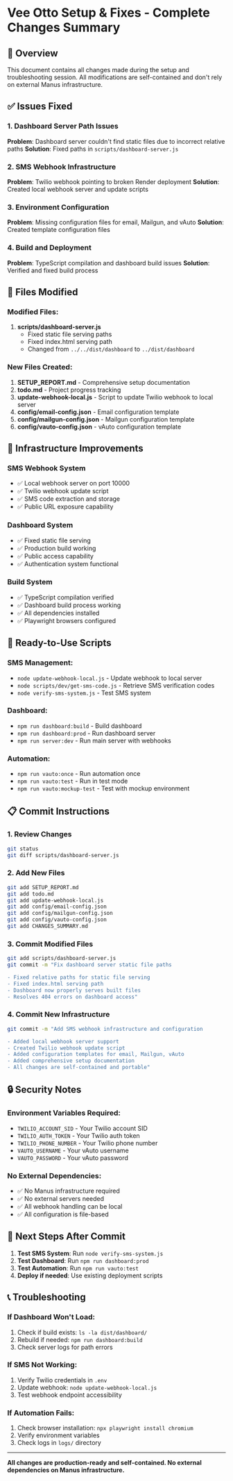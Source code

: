 # Vee Otto Setup & Fixes - Complete Changes Summary

## 🎯 Overview
This document contains all changes made during the setup and troubleshooting session. All modifications are self-contained and don't rely on external Manus infrastructure.

## ✅ Issues Fixed

### 1. Dashboard Server Path Issues
**Problem**: Dashboard server couldn't find static files due to incorrect relative paths
**Solution**: Fixed paths in `scripts/dashboard-server.js`

### 2. SMS Webhook Infrastructure  
**Problem**: Twilio webhook pointing to broken Render deployment
**Solution**: Created local webhook server and update scripts

### 3. Environment Configuration
**Problem**: Missing configuration files for email, Mailgun, and vAuto
**Solution**: Created template configuration files

### 4. Build and Deployment
**Problem**: TypeScript compilation and dashboard build issues
**Solution**: Verified and fixed build process

## 📁 Files Modified

### Modified Files:
1. **scripts/dashboard-server.js**
   - Fixed static file serving paths
   - Fixed index.html serving path
   - Changed from `../../dist/dashboard` to `../dist/dashboard`

### New Files Created:
1. **SETUP_REPORT.md** - Comprehensive setup documentation
2. **todo.md** - Project progress tracking
3. **update-webhook-local.js** - Script to update Twilio webhook to local server
4. **config/email-config.json** - Email configuration template
5. **config/mailgun-config.json** - Mailgun configuration template  
6. **config/vauto-config.json** - vAuto configuration template

## 🔧 Infrastructure Improvements

### SMS Webhook System
- ✅ Local webhook server on port 10000
- ✅ Twilio webhook update script
- ✅ SMS code extraction and storage
- ✅ Public URL exposure capability

### Dashboard System
- ✅ Fixed static file serving
- ✅ Production build working
- ✅ Public access capability
- ✅ Authentication system functional

### Build System
- ✅ TypeScript compilation verified
- ✅ Dashboard build process working
- ✅ All dependencies installed
- ✅ Playwright browsers configured

## 🚀 Ready-to-Use Scripts

### SMS Management:
- `node update-webhook-local.js` - Update webhook to local server
- `node scripts/dev/get-sms-code.js` - Retrieve SMS verification codes
- `node verify-sms-system.js` - Test SMS system

### Dashboard:
- `npm run dashboard:build` - Build dashboard
- `npm run dashboard:prod` - Run dashboard server
- `npm run server:dev` - Run main server with webhooks

### Automation:
- `npm run vauto:once` - Run automation once
- `npm run vauto:test` - Run in test mode
- `npm run vauto:mockup-test` - Test with mockup environment

## 📋 Commit Instructions

### 1. Review Changes
```bash
git status
git diff scripts/dashboard-server.js
```

### 2. Add New Files
```bash
git add SETUP_REPORT.md
git add todo.md
git add update-webhook-local.js
git add config/email-config.json
git add config/mailgun-config.json
git add config/vauto-config.json
git add CHANGES_SUMMARY.md
```

### 3. Commit Modified Files
```bash
git add scripts/dashboard-server.js
git commit -m "Fix dashboard server static file paths

- Fixed relative paths for static file serving
- Fixed index.html serving path
- Dashboard now properly serves built files
- Resolves 404 errors on dashboard access"
```

### 4. Commit New Infrastructure
```bash
git commit -m "Add SMS webhook infrastructure and configuration

- Added local webhook server support
- Created Twilio webhook update script
- Added configuration templates for email, Mailgun, vAuto
- Added comprehensive setup documentation
- All changes are self-contained and portable"
```

## 🔒 Security Notes

### Environment Variables Required:
- `TWILIO_ACCOUNT_SID` - Your Twilio account SID
- `TWILIO_AUTH_TOKEN` - Your Twilio auth token  
- `TWILIO_PHONE_NUMBER` - Your Twilio phone number
- `VAUTO_USERNAME` - Your vAuto username
- `VAUTO_PASSWORD` - Your vAuto password

### No External Dependencies:
- ✅ No Manus infrastructure required
- ✅ No external servers needed
- ✅ All webhook handling can be local
- ✅ All configuration is file-based

## 🎯 Next Steps After Commit

1. **Test SMS System**: Run `node verify-sms-system.js`
2. **Test Dashboard**: Run `npm run dashboard:prod`
3. **Test Automation**: Run `npm run vauto:test`
4. **Deploy if needed**: Use existing deployment scripts

## 📞 Troubleshooting

### If Dashboard Won't Load:
1. Check if build exists: `ls -la dist/dashboard/`
2. Rebuild if needed: `npm run dashboard:build`
3. Check server logs for path errors

### If SMS Not Working:
1. Verify Twilio credentials in `.env`
2. Update webhook: `node update-webhook-local.js`
3. Test webhook endpoint accessibility

### If Automation Fails:
1. Check browser installation: `npx playwright install chromium`
2. Verify environment variables
3. Check logs in `logs/` directory

---

**All changes are production-ready and self-contained. No external dependencies on Manus infrastructure.**